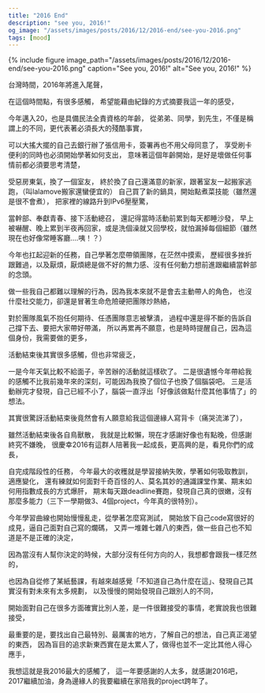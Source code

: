 ```yaml
---
title: "2016 End"
description: "see you, 2016!"
og_image: "/assets/images/posts/2016/12/2016-end/see-you-2016.png"
tags: [mood]
---
```


{% include figure image_path="/assets/images/posts/2016/12/2016-end/see-you-2016.png" caption="See you, 2016!" alt="See you, 2016!" %}

台灣時間，2016年將進入尾聲，

在這個時間點，有很多感觸，
希望能藉由紀錄的方式摘要我這一年的感受，

今年邁入20，也是具備民法全責資格的年齡，
從弟弟、同學，到先生，不僅是稱謂上的不同，更代表著必須長大的殘酷事實，

可以大搖大擺的自己去銀行辦了張信用卡，簽署再也不用父母同意了，
享受刷卡便利的同時也必須開始學著如何支出，
意味著這個年齡開始，是好是壞做任何事情前都必須要思考清楚，

受惡房東氣，換了一個室友，
終於換了自己還滿意的新家，跟著室友一起搬家逃跑，（叫lalamove搬家還蠻便宜的）
自己買了新的鍋具，開始點煮菜技能（雖然還是很不會煮），
把家裡的線路升到IPv6壓壓驚，

當幹部、奉獻青春、接下活動總召，
還記得當時活動前累到每天都睡沙發，
早上被嚇醒、晚上累到半夜再回家，或是洗個澡就又回學校，就怕漏掉每個細節（雖然現在也好像常睡客廳....咦！？）

今年也扛起迎新的任務，自己學著怎麼帶領團隊，在茫然中摸索，
歷經很多挫折跟難過，以及厭煩，厭煩總是做不好的無力感、沒有任何動力想前進跟繼續當幹部的念頭。

做一些我自己都難以理解的行為，因為我本來就不是會去主動帶人的角色，
也沒什麼社交能力，卻還是冒著生命危險硬把團隊炒熱絡，

對於團隊風氣不抱任何期待、任憑團隊意志被擊潰，
過程中還是得不斷的告訴自己撐下去、要把大家帶好帶滿，
所以再累再不願意，也是時時提醒自己，因為這個身份，我需要做的更多，

活動結束後其實很多感觸，但也非常疲乏，

一是今年天氣比較不給面子，辛苦辦的活動就這樣砍了。
二是很遺憾今年帶給我的感觸不比我前幾年來的深刻，可能因為我換了個位子也換了個腦袋吧。
三是活動辦完才發現，自己已經不小了，腦袋一直浮出「好像該做點什麼其他事情了」的想法。

其實很驚訝活動結束後竟然會有人願意給我這個邊緣人寫背卡（痛哭流涕了），

雖然活動結束後各自鳥獸散，
我就是比較懶，現在才感謝好像也有點晚，但感謝終究不嫌晚，
很慶幸2016有這群人陪著我一起成長，更高興的是，看見你們的成長，

自完成階段性的任務，
今年最大的收穫就是學習接納失敗，學著如何吸取教訓，適應變化，
還有練就如何面對千奇百怪的人、莫名其妙的通識課堂作業、期末如何用指數成長的方式爆肝，
期末每天跟deadline賽跑，發現自己真的很嫩，沒有那麼多能力（三下一學期做3、4個project，今年真的很特別）。

今年學習曲線也開始慢慢亂走，從學著怎麼寫測試，
開始放下自己code寫很好的成見，逼自己面對自己寫的爛碼，
又弄一堆雜七雜八的東西，做一些自己也不知道是不是正確的決定，

因為當沒有人幫你決定的時候，大部分沒有任何方向的人，我想都會跟我一樣茫然的，

也因為自從修了某紙藝課，有越來越感覺「不知道自己為什麼在這」、發現自己其實沒有對未來有太多規劃，
以及慢慢的開始發現自己跟別人的不同，

開始面對自己在很多方面確實比別人差，是一件很難接受的事情，老實說我也很難接受，

最重要的是，要找出自己最特別、最厲害的地方，了解自己的想法，自己真正渴望的東西，
因為盲目的追求新東西實在是太累人了，做得也並不一定比其他人得心應手，

我想這就是我2016最大的感觸了，
這一年要感謝的人太多，就感謝2016吧，
2017繼續加油，身為邊緣人的我要繼續在家陪我的project跨年了。
